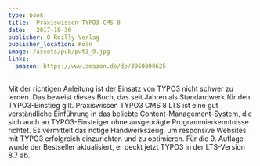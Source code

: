 ```yaml
---
type: book
title:  Praxiswissen TYPO3 CMS 8
date:   2017-10-30
publisher: O'Reilly Verlag
publisher_location: Köln
image: /assets/pub/pwt3_9.jpg
links:
  amazon: https://www.amazon.de/dp/3960090625
---
```


Mit der richtigen Anleitung ist der Einsatz von TYPO3 nicht schwer zu lernen. Das beweist dieses Buch, das seit Jahren als Standardwerk für den TYPO3-Einstieg gilt. Praxiswissen TYPO3 CMS 8 LTS ist eine gut verständliche Einführung in das beliebte Content-Management-System, die sich auch an TYPO3-Einsteiger ohne ausgeprägte Programmierkenntnisse richtet. Es vermittelt das nötige Handwerkszeug, um responsive Websites mit TYPO3 erfolgreich einzurichten und zu optimieren. Für die 9. Auflage wurde der Bestseller aktualisiert, er deckt jetzt TYPO3 in der LTS-Version 8.7 ab.